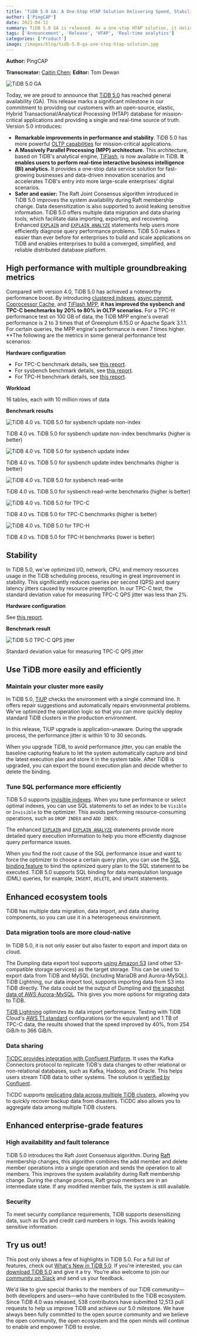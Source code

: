 ```yaml
---
title: 'TiDB 5.0 GA: A One-Stop HTAP Solution Delivering Speed, Stability, and Simplicity'
author: ['PingCAP']
date: 2021-04-12
summary: TiDB 5.0 GA is released. As a one-stop HTAP solution, it delivers better and more stable OLTP performance and enhanced OLAP performance with a Massively Parallel Processing engine.
tags: ['Announcement', 'Release', 'HTAP', 'Real-time analytics']
categories: ['Product']
image: /images/blog/tidb-5.0-ga-one-stop-htap-solution.jpg
---
```


**Author:** PingCAP

**Transcreator:** [Caitin Chen](https://github.com/CaitinChen); **Editor:** Tom Dewan

![TiDB 5.0 GA](media/tidb-5.0-ga-one-stop-htap-solution.jpg)

Today, we are proud to announce that [TiDB 5.0](https://docs.pingcap.com/tidb/v5.0/release-5.0.0) has reached general availability (GA). This release marks a significant milestone in our commitment to providing our customers with an open-source, elastic, Hybrid Transactional/Analytical Processing (HTAP) database for mission-critical applications and providing a single and real-time source of truth. Version 5.0 introduces:

* **Remarkable improvements in performance and stability**. TiDB 5.0 has more powerful [OLTP capabilities](https://docs.pingcap.com/tidb/v5.0/release-5.0.0) for mission-critical applications.
* **A Massively Parallel Processing (MPP) architecture.** This architecture, based on TiDB's analytical engine, [TiFlash](https://docs.pingcap.com/tidb/v5.0/tiflash-overview), is now available in TiDB. **It enables users to perform real-time interactive business intelligence (BI) analytics.** It provides a one-stop data service solution for fast-growing businesses and data-driven innovation scenarios and accelerates TiDB's entry into more large-scale enterprises' digital scenarios. 
* **Safer and easier:** The Raft Joint Consensus algorithm introduced in TiDB 5.0 improves the system availability during Raft membership change. Data desensitization is also supported to avoid leaking sensitive information. TiDB 5.0 offers multiple data migration and data sharing tools, which facilitate data importing, exporting, and recovering. Enhanced [`EXPLAIN`](https://docs.pingcap.com/tidb/v5.0/sql-statement-explain) and [`EXPLAIN ANALYZE`](https://docs.pingcap.com/tidb/v5.0/sql-statement-explain-analyze) statements help users more efficiently diagnose query performance problems. TiDB 5.0 makes it easier than ever before for enterprises to build and scale applications on TiDB and enables enterprises to build a converged, simplified, and reliable distributed database platform.

## High performance with multiple groundbreaking metrics

Compared with version 4.0, TiDB 5.0 has achieved a noteworthy performance boost. By introducing [clustered indexes](https://docs.pingcap.com/tidb/v5.0/clustered-indexes), [async commit](https://docs.pingcap.com/tidb/v5.0/system-variables#tidb_enable_async_commit-new-in-v50), [Coprocessor Cache](https://docs.pingcap.com/tidb/v5.0/coprocessor-cache#coprocessor-cache), and [TiFlash MPP](https://docs.pingcap.com/tidb/v5.0/use-tiflash), **it has improved the sysbench and TPC-C benchmarks by 20% to 80% in OLTP scenarios.** For a TPC-H performance test on 100 GB of data, the TiDB MPP engine's overall performance is 2 to 3 times that of Greenplum 6.15.0 or Apache Spark 3.1.1. For certain queries, the MPP engine's performance is even 7 times higher. **The following are the metrics in some general performance test scenarios:

**Hardware configuration**

* For TPC-C benchmark details, see [this report](https://docs.pingcap.com/tidb/v5.0/v5.0-performance-benchmarking-with-tpcc).
* For sysbench benchmark details, see [this report](https://docs.pingcap.com/tidb/v5.0/v5.0-performance-benchmarking-with-tpcc).
* For TPC-H benchmark details, see [this report](https://docs.pingcap.com/tidb/v5.0/v5.0-performance-benchmarking-with-tpch).

**Workload**

16 tables, each with 10 million rows of data

**Benchmark results**

![TiDB 4.0 vs. TiDB 5.0 for sysbench update non-index](media/tidb-4-vs-5-sysbench-update-non-index.jpg)
<div class="caption-center"> TiDB 4.0 vs. TiDB 5.0 for sysbench update non-index benchmarks (higher is better) </div>

![TiDB 4.0 vs. TiDB 5.0 for sysbench update index](media/tidb-4-vs-5-sysbench-update-index.jpg)
<div class="caption-center"> TiDB 4.0 vs. TiDB 5.0 for sysbench update index benchmarks (higher is better) </div>

![TiDB 4.0 vs. TiDB 5.0 for sysbench read-write](media/tidb-4-vs-5-sysbench-read-write.jpg)
<div class="caption-center"> TiDB 4.0 vs. TiDB 5.0 for sysbench read-write benchmarks (higher is better) </div>

![TiDB 4.0 vs. TiDB 5.0 for TPC-C](media/tidb-4-vs-5-tpc-c.jpg)
<div class="caption-center"> TiDB 4.0 vs. TiDB 5.0 for TPC-C benchmarks (higher is better) </div>

![TiDB 4.0 vs. TiDB 5.0 for TPC-H](media/tidb-4-vs-5-tpc-h.jpg)
<div class="caption-center"> TiDB 4.0 vs. TiDB 5.0 for TPC-H benchmarks (lower is better) </div>

## Stability

In TiDB 5.0, we've optimized I/O, network, CPU, and memory resources usage in the TiDB scheduling process, resulting in great improvement in stability. This significantly reduces queries per second (QPS) and query latency jitters caused by resource preemption. In our TPC-C test, the standard deviation value for measuring TPC-C QPS jitter was less than 2%.

**Hardware configuration**

See [this report](https://docs.pingcap.com/tidb/v5.0/v5.0-performance-benchmarking-with-tpch#hardware-prerequisite).

**Benchmark result**

![TiDB 5.0 TPC-C QPS jitter](media/tidb-5-tpc-c-qps-jitter.jpg)
<div class="caption-center"> Standard deviation value for measuring TPC-C QPS jitter </div>

## Use TiDB more easily and efficiently

### Maintain your cluster more easily

In TiDB 5.0, [TiUP](https://docs.pingcap.com/tidb/v5.0/tiup-overview) checks the environment with a single command line. It offers repair suggestions and automatically repairs environmental problems. We've optimized the operation logic so that you can more quickly deploy standard TiDB clusters in the production environment. 

In this release, TiUP upgrade is application-unaware. During the upgrade process, the performance jitter is within 10 to 30 seconds.

When you upgrade TiDB, to avoid performance jitter, you can enable the baseline capturing feature to let the system automatically capture and bind the latest execution plan and store it in the system table. After TiDB is upgraded, you can export the bound execution plan and decide whether to delete the binding.

### Tune SQL performance more efficiently

TiDB 5.0 supports [invisible indexes](https://docs.pingcap.com/tidb/v5.0/sql-statement-create-index). When you tune performance or select optimal indexes, you can use SQL statements to set an index to be `Visible` or `Invisible` to the optimizer. This avoids performing resource-consuming operations, such as `DROP INDEX` and `ADD INDEX`.

The enhanced [`EXPLAIN`](https://docs.pingcap.com/tidb/v5.0/sql-statement-explain) and [`EXPLAIN ANALYZE`](https://docs.pingcap.com/tidb/v5.0/sql-statement-explain-analyze) statements provide more detailed query execution information to help you more efficiently diagnose query performance issues.

When you find the root cause of the SQL performance issue and want to force the optimizer to choose a certain query plan, you can use the [SQL binding feature](https://docs.pingcap.com/tidb/v5.0/sql-plan-management) to bind the optimized query plan to the SQL statement to be executed. TiDB 5.0 supports SQL binding for data manipulation language (DML) queries, for example, `INSERT`, `DELETE`, and `UPDATE` statements.

## Enhanced ecosystem tools

TiDB has multiple data migration, data import, and data sharing components, so you can use it in a heterogeneous environment.

### Data migration tools are more cloud-native

In TiDB 5.0, it is not only easier but also faster to export and import data on cloud.

The Dumpling data export tool supports [using Amazon S3](https://docs.pingcap.com/tidb/v5.0/dumpling-overview#export-data-to-amazon-s3-cloud-storage) (and other S3-compatible storage services) as the target storage. This can be used to export data from TiDB and MySQL (including MariaDB and Aurora-MySQL). TiDB Lightning, our data import tool, supports importing data from S3 into TiDB directly. The data could be the output of Dumpling and [the snapshot data of AWS Aurora-MySQL](https://docs.pingcap.com/tidb/v5.0/migrate-from-aurora-using-lightning). This gives you more options for migrating data to TiDB.

[TiDB Lightning](https://docs.pingcap.com/tidb/v5.0/tidb-lightning-overview) optimizes its data import performance. Testing with TiDB Cloud's [AWS T1.standard](https://pingcap.com/products/tidbcloud/) configurations (or the equivalent) and 1 TB of TPC-C data, the results showed that the speed improved by 40%, from 254 GiB/h to 366 GiB/h.

### Data sharing

[TiCDC provides integration with Confluent Platform](https://docs.pingcap.com/tidb/v5.0/integrate-confluent-using-ticdc). It uses the Kafka Connectors protocol to replicate TiDB's data changes to other relational or non-relational databases, such as Kafka, Hadoop, and Oracle. This helps users stream TiDB data to other systems. The solution is [verified by Confluent](https://www.confluent.io/hub/pingcap/ticdc).

TiCDC supports [replicating data across multiple TiDB clusters](https://docs.pingcap.com/tidb/v5.0/manage-ticdc#cyclic-replication), allowing you to quickly recover backup data from disasters. TiCDC also allows you to aggregate data among multiple TiDB clusters.

## Enhanced enterprise-grade features

### High availability and fault tolerance

TiDB 5.0 introduces the Raft Joint Consensus algorithm. During [Raft](https://docs.pingcap.com/tidb/v5.0/glossary#regionpeerraft-group) membership changes, this algorithm combines the add member and delete member operations into a single operation and sends the operation to all members. This improves the system availability during Raft membership change. During the change process, Raft group members are in an intermediate state. If any modified member fails, the system is still available.

### Security

To meet security compliance requirements, TiDB supports desensitizing data, such as IDs and credit card numbers in logs. This avoids leaking sensitive information.

## Try us out!

This post only shows a few of highlights in TiDB 5.0. For a full list of features, check out [What's New in TiDB 5.0](https://docs.pingcap.com/tidb/v5.0/release-5.0.0). If you're interested, you can [download TiDB 5.0](https://pingcap.com/download/) and give it a try. You're also welcome to join our [community on Slack](https://slack.tidb.io/invite?team=tidb-community&channel=everyone&ref=pingcap-blog) and send us your feedback.

We'd like to give special thanks to the members of our TiDB community—both developers and users—who have contributed to the TiDB ecosystem. Since TiDB 4.0 was released, 538 contributors have submitted 12,513 pull requests to help us improve TiDB and achieve our 5.0 milestone. We have always been fully committed to the open source community and we believe the open community, the open ecosystem and the open minds will continue to enable and empower TiDB to evolve. 
